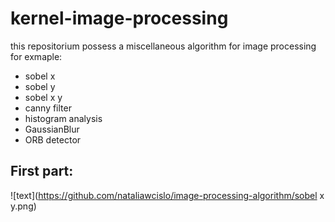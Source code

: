 # kernel-image-processing

this repositorium possess a miscellaneous algorithm for image processing for exmaple:
- sobel x 
- sobel y 
- sobel x y 
- canny filter 
- histogram analysis
- GaussianBlur
- ORB detector


## First part:
![text](https://github.com/nataliawcislo/image-processing-algorithm/sobel x y.png)
